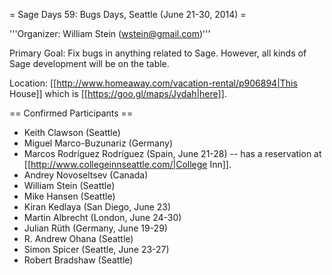 = Sage Days 59: Bugs Days, Seattle (June 21-30, 2014) =

'''Organizer: William Stein (wstein@gmail.com)'''

Primary Goal: Fix bugs in anything related to Sage.  However, all kinds of Sage development will be on the table. 

Location: [[http://www.homeaway.com/vacation-rental/p906894|This House]] which is [[https://goo.gl/maps/Jydah|here]].

== Confirmed Participants ==

 * Keith Clawson (Seattle)
 * Miguel Marco-Buzunariz (Germany)
 * Marcos Rodríguez Rodríguez (Spain, June 21-28) -- has a reservation at [[http://www.collegeinnseattle.com/|College Inn]].
 * Andrey Novoseltsev (Canada)
 * William Stein (Seattle)
 * Mike Hansen (Seattle)
 * Kiran Kedlaya (San Diego, June 23)
 * Martin Albrecht (London, June 24-30) 
 * Julian Rüth (Germany, June 19-29)
 * R. Andrew Ohana (Seattle)
 * Simon Spicer (Seattle, June 23-27)
 * Robert Bradshaw (Seattle)
